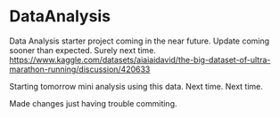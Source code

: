 # DataAnalysis
Data Analysis starter project coming in the near future.
Update coming sooner than expected.
Surely next time.
https://www.kaggle.com/datasets/aiaiaidavid/the-big-dataset-of-ultra-marathon-running/discussion/420633

Starting tomorrow mini analysis using this data.
Next time.
Next time.

Made changes just having trouble commiting.
